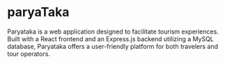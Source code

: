 # paryaTaka
Paryataka is a web application designed to facilitate tourism experiences. Built with a React frontend and an Express.js backend utilizing a MySQL database, Paryataka offers a user-friendly platform for both travelers and tour operators.
